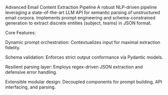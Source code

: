 Advanced Email Content Extraction Pipeline
A robust NLP-driven pipeline leveraging a state-of-the-art LLM API for semantic parsing of unstructured email corpora. Implements prompt engineering and schema-constrained generation to extract discrete entities (subject, teams) in JSON format.

Core Features:

Dynamic prompt orchestration: Contextualizes input for maximal extraction fidelity.

Schema validation: Enforces strict output conformance via Pydantic models.

Resilient parsing layer: Employs regex-driven JSON extraction and defensive error handling.

Extensible modular design: Decoupled components for prompt building, API interfacing, and parsing.